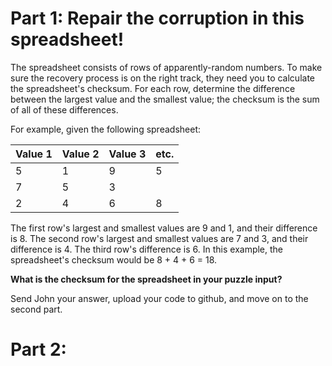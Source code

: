 # Part 1: Repair the corruption in this spreadsheet!

The spreadsheet consists of rows of apparently-random numbers. To make sure the recovery process is on the right track, they need you to calculate the spreadsheet's checksum. For each row, determine the difference between the largest value and the smallest value; the checksum is the sum of all of these differences.

For example, given the following spreadsheet:

| Value 1 | Value 2 | Value 3 | etc. | 
| --- | --- | --- | --- |
| 5 | 1 | 9 | 5 |
| 7 | 5 | 3 |
| 2 | 4 | 6 | 8 |

The first row's largest and smallest values are 9 and 1, and their difference is 8.
The second row's largest and smallest values are 7 and 3, and their difference is 4.
The third row's difference is 6.
In this example, the spreadsheet's checksum would be 8 + 4 + 6 = 18.

**What is the checksum for the spreadsheet in your puzzle input?**

Send John your answer, upload your code to github, and move on to the second part.

# Part 2:
